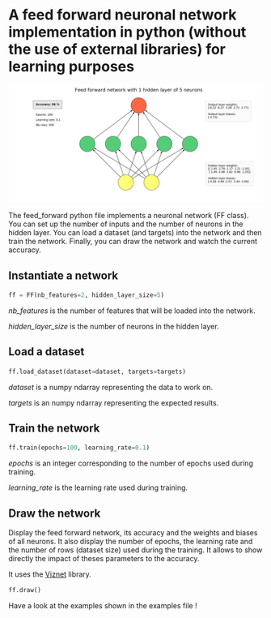# A feed forward neuronal network implementation in python (without the use of external libraries) for learning purposes

![Feed forward neuronal network display](ff.png)

The feed_forward python file implements a neuronal network (FF class). You can set up the number of inputs and the number of neurons in the hidden layer. You can load a dataset (and targets) into the network and then train the network. Finally, you can draw the network and watch the current accuracy.

## Instantiate a network
```python
ff = FF(nb_features=2, hidden_layer_size=5)
```
*nb_features* is the number of features that will be loaded into the network.

*hidden_layer_size* is the number of neurons in the hidden layer.

## Load a dataset
```python
ff.load_dataset(dataset=dataset, targets=targets)
```
*dataset* is a numpy ndarray representing the data to work on.

*targets* is an numpy ndarray representing the expected results.

## Train the network
```python
ff.train(epochs=100, learning_rate=0.1)
```
*epochs* is an integer corresponding to the number of epochs used during training.

*learning_rate* is the learning rate used during training.

## Draw the network
Display the feed forward network, its accuracy and the weights and biases of all neurons. It also display the number of epochs, the learning rate and the number of rows (dataset size) used during the training. It allows to show directly the impact of theses parameters to the accuracy.

It uses the [Viznet](https://github.com/GiggleLiu/viznet) library.
```python
ff.draw()
```

Have a look at the examples shown in the examples file !
